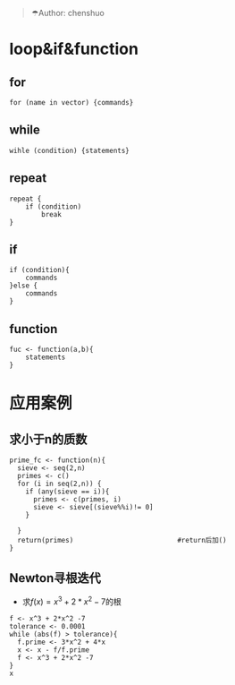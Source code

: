 > &#9730;Author: chenshuo
# loop&if&function
## for 
```
for (name in vector) {commands}
```
## while
```
wihle (condition) {statements}
```
## repeat
```
repeat {
    if (condition)
        break
}
```
## if
```
if (condition){
    commands
}else {
    commands
}
```
## function
```
fuc <- function(a,b){
    statements
}
```
# 应用案例

## 求小于n的质数
```
prime_fc <- function(n){
  sieve <- seq(2,n)
  primes <- c()
  for (i in seq(2,n)) {
    if (any(sieve == i)){
      primes <- c(primes, i)
      sieve <- sieve[(sieve%%i)!= 0]
    }
    
  }
  return(primes)                          #return后加()
}

```
## Newton寻根迭代
- 求$f(x)=x^{3} + 2*x^{2} - 7$的根
```
f <- x^3 + 2*x^2 -7
tolerance <- 0.0001
while (abs(f) > tolerance){
  f.prime <- 3*x^2 + 4*x
  x <- x - f/f.prime
  f <- x^3 + 2*x^2 -7
}
x
```

